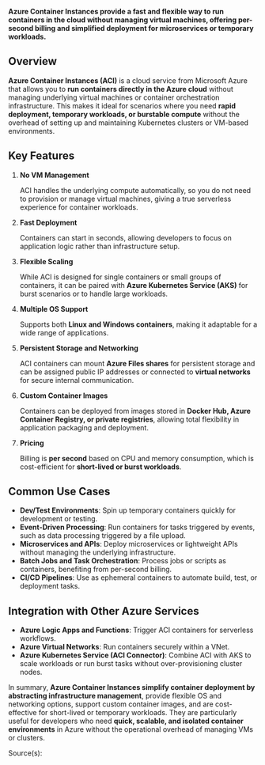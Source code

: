 **Azure Container Instances provide a fast and flexible way to run containers in the cloud without managing virtual machines, offering per-second billing and simplified deployment for microservices or temporary workloads.**
  
  
  
## Overview  
  
**Azure Container Instances (ACI)** is a cloud service from Microsoft Azure that allows you to **run containers directly in the Azure cloud** without managing underlying virtual machines or container orchestration infrastructure. This makes it ideal for scenarios where you need **rapid deployment, temporary workloads, or burstable compute** without the overhead of setting up and maintaining Kubernetes clusters or VM-based environments.
## Key Features  
  
1. **No VM Management**    
  
   ACI handles the underlying compute automatically, so you do not need to provision or manage virtual machines, giving a true serverless experience for container workloads.  
2. **Fast Deployment**    
  
   Containers can start in seconds, allowing developers to focus on application logic rather than infrastructure setup.  
3. **Flexible Scaling**    
  
   While ACI is designed for single containers or small groups of containers, it can be paired with **Azure Kubernetes Service (AKS)** for burst scenarios or to handle large workloads.  
4. **Multiple OS Support**    
  
   Supports both **Linux and Windows containers**, making it adaptable for a wide range of applications.  
5. **Persistent Storage and Networking**    
  
   ACI containers can mount **Azure Files shares** for persistent storage and can be assigned public IP addresses or connected to **virtual networks** for secure internal communication.  
6. **Custom Container Images**    
  
   Containers can be deployed from images stored in **Docker Hub, Azure Container Registry, or private registries**, allowing total flexibility in application packaging and deployment.  
7. **Pricing**    
  
   Billing is **per second** based on CPU and memory consumption, which is cost-efficient for **short-lived or burst workloads**.  
## Common Use Cases  
  
- **Dev/Test Environments**: Spin up temporary containers quickly for development or testing.    
- **Event-Driven Processing**: Run containers for tasks triggered by events, such as data processing triggered by a file upload.    
- **Microservices and APIs**: Deploy microservices or lightweight APIs without managing the underlying infrastructure.    
- **Batch Jobs and Task Orchestration**: Process jobs or scripts as containers, benefiting from per-second billing.    
- **CI/CD Pipelines**: Use as ephemeral containers to automate build, test, or deployment tasks.    
  
## Integration with Other Azure Services  
  
- **Azure Logic Apps and Functions**: Trigger ACI containers for serverless workflows.    
- **Azure Virtual Networks**: Run containers securely within a VNet.    
- **Azure Kubernetes Service (ACI Connector)**: Combine ACI with AKS to scale workloads or run burst tasks without over-provisioning cluster nodes.    
  
In summary, **Azure Container Instances simplify container deployment by abstracting infrastructure management**, provide flexible OS and networking options, support custom container images, and are cost-effective for short-lived or temporary workloads. They are particularly useful for developers who need **quick, scalable, and isolated container environments** in Azure without the operational overhead of managing VMs or clusters.


Source(s):  
[^1^]: https://learn.microsoft.com/en-us/azure/container-instances/  
[^2^]: https://www.geeksforgeeks.org/cloud-computing/introduction-to-azure-container-instances/  
[^3^]: https://learn.microsoft.com/en-us/azure/container-instances/container-instances-overview  
[^4^]: https://docs.azure.cn/en-us/container-instances/quickstart-docker-cli